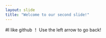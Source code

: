 ```yaml
---
layout: slide
title: "Welcome to our second slide!"
---
```

#I like github ！
Use the left arrow to go back!
